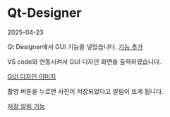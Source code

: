 # Qt-Designer

2025-04-23

Qt Designer에서 GUI 기능을 넣었습니다.
[기능 추가](https://github.com/user-attachments/assets/4ba9791a-389d-4b4e-800f-ea76ebd51f8e)

VS code와 연동시켜서 GUI 디자인 화면을 출력하였습니다.

[GUI 디자인 이미지](https://github.com/user-attachments/assets/cf8275d3-20ae-43ef-8fa0-b535c48432b3)

촬영 버튼을 누르면 사진이 저장되었다고 알림이 뜨게 됩니다.

[저장 알림 기능](https://github.com/user-attachments/assets/6f28909c-d00c-4272-8bf0-a2b2ab7fc796)


